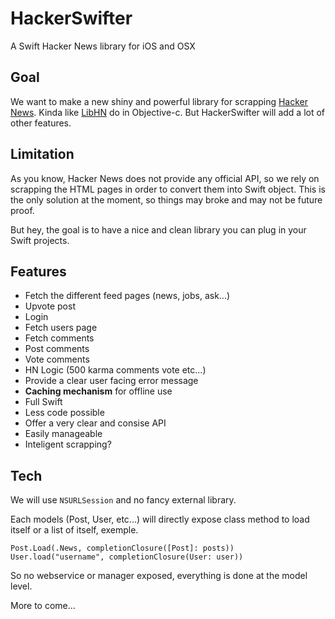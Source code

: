 HackerSwifter
=============

A Swift Hacker News library for iOS and OSX

## Goal

We want to make a new shiny and powerful library for scrapping [Hacker News](https://news.ycombinator.com). Kinda like [LibHN](https://github.com/bennyguitar/libHN) do in Objective-c. But HackerSwifter will add a lot of other features. 


## Limitation

As you know, Hacker News does not provide any official API, so we rely on scrapping the HTML pages in order to convert them into Swift object. This is the only solution at the moment, so things may broke and may not be future proof. 

But hey, the goal is to have a nice and clean library you can plug in your Swift projects. 

## Features

* Fetch the different feed pages (news, jobs, ask...)
* Upvote post
* Login
* Fetch users page
* Fetch comments
* Post comments
* Vote comments
* HN Logic (500 karma comments vote etc...)
* Provide a clear user facing error message
* **Caching mechanism** for offline use
* Full Swift
* Less code possible
* Offer a very clear and consise API
* Easily manageable
* Inteligent scrapping? 

## Tech

We will use `NSURLSession` and no fancy external library.

Each models (Post, User, etc...) will directly expose class method to load itself or a list of itself, exemple. 

`Post.Load(.News, completionClosure([Post]: posts))`
`User.load("username", completionClosure(User: user))`

So no webservice or manager exposed, everything is done at the model level. 

More to come...




